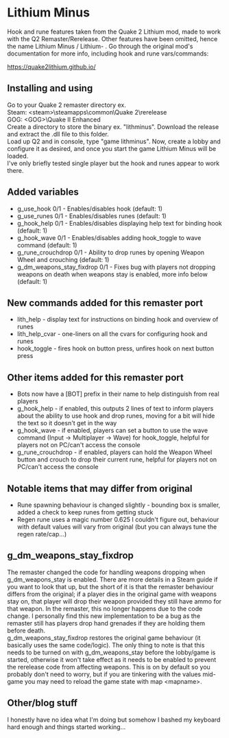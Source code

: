 # Lithium Minus
Hook and rune features taken from the Quake 2 Lithium mod, made to work with the Q2 Remaster/Rerelease. Other features have been omitted, hence the name Lithium Minus / Lithium- .
Go through the original mod's documentation for more info, including hook and rune vars/commands:

https://quake2lithium.github.io/

## Installing and using
Go to your Quake 2 remaster directory ex.\
Steam: \<steam\>\steamapps\common\Quake 2\rerelease\
GOG: \<GOG\>\Quake II Enhanced\
Create a directory to store the binary ex. "lithminus". Download the release and extract the .dll file to this folder.\
Load up Q2 and in console, type "game lithminus". Now, create a lobby and configure it as desired, and once you start the game Lithium Minus will be loaded.\
I've only briefly tested single player but the hook and runes appear to work there.

## Added variables
* g_use_hook 0/1 - Enables/disables hook (default: 1)
* g_use_runes 0/1 - Enables/disables runes (default: 1)
* g_hook_help 0/1 - Enables/disables displaying help text for binding hook (default: 1)
* g_hook_wave 0/1 - Enables/disables adding hook_toggle to wave command  (default: 1)
* g_rune_crouchdrop 0/1 - Ability to drop runes by opening Weapon Wheel and crouching (default: 1)
* g_dm_weapons_stay_fixdrop 0/1 - Fixes bug with players not dropping weapons on death when weapons stay is enabled, more info below (default: 1)

## New commands added for this remaster port
* lith_help - display text for instructions on binding hook and overview of runes
* lith_help_cvar - one-liners on all the cvars for configuring hook and runes
* hook_toggle - fires hook on button press, unfires hook on next button press

## Other items added for this remaster port
* Bots now have a [BOT] prefix in their name to help distinguish from real players
* g_hook_help - if enabled, this outputs 2 lines of text to inform players about the ability to use hook and drop runes, moving for a bit will hide the text so it doesn't get in the way
* g_hook_wave - if enabled, players can set a button to use the wave command (Input -> Multiplayer -> Wave) for hook_toggle, helpful for players not on PC/can't access the console
* g_rune_crouchdrop - if enabled, players can hold the Weapon Wheel button and crouch to drop their current rune, helpful for players not on PC/can't access the console

## Notable items that may differ from original
* Rune spawning behaviour is changed slightly - bounding box is smaller, added a check to keep runes from getting stuck
* Regen rune uses a magic number 0.625 I couldn't figure out, behaviour with default values will vary from original (but you can always tune the regen rate/cap...)

## g_dm_weapons_stay_fixdrop
The remaster changed the code for handling weapons dropping when g_dm_weapons_stay is enabled. There are more details in a Steam guide if you want to look that up, but the short of it is that the remaster behaviour differs from the original; if a player dies in the original game with weapons stay on, that player will drop their weapon provided they still have ammo for that weapon. In the remaster, this no longer happens due to the code change. I personally find this new implementation to be a bug as the remaster still has players drop hand grenades if they are holding them before death.\
g_dm_weapons_stay_fixdrop restores the original game behaviour (it basically uses the same code/logic). The only thing to note is that this needs to be turned on with g_dm_weapons_stay before the lobby/game is started, otherwise it won't take effect as it needs to be enabled to prevent the rerelease code from affecting weapons. This is on by default so you probably don't need to worry, but if you are tinkering with the values mid-game you may need to reload the game state with map \<mapname\>.

## Other/blog stuff
I honestly have no idea what I'm doing but somehow I bashed my keyboard hard enough and things started working...
